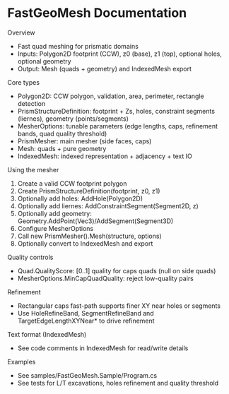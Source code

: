 # FastGeoMesh Documentation

Overview
- Fast quad meshing for prismatic domains
- Inputs: Polygon2D footprint (CCW), z0 (base), z1 (top), optional holes, optional geometry
- Output: Mesh (quads + geometry) and IndexedMesh export

Core types
- Polygon2D: CCW polygon, validation, area, perimeter, rectangle detection
- PrismStructureDefinition: footprint + Zs, holes, constraint segments (liernes), geometry (points/segments)
- MesherOptions: tunable parameters (edge lengths, caps, refinement bands, quad quality threshold)
- PrismMesher: main mesher (side faces, caps)
- Mesh: quads + pure geometry
- IndexedMesh: indexed representation + adjacency + text IO

Using the mesher
1) Create a valid CCW footprint polygon
2) Create PrismStructureDefinition(footprint, z0, z1)
3) Optionally add holes: AddHole(Polygon2D)
4) Optionally add liernes: AddConstraintSegment(Segment2D, z)
5) Optionally add geometry: Geometry.AddPoint(Vec3)/AddSegment(Segment3D)
6) Configure MesherOptions
7) Call new PrismMesher().Mesh(structure, options)
8) Optionally convert to IndexedMesh and export

Quality controls
- Quad.QualityScore: [0..1] quality for caps quads (null on side quads)
- MesherOptions.MinCapQuadQuality: reject low-quality pairs

Refinement
- Rectangular caps fast-path supports finer XY near holes or segments
- Use HoleRefineBand, SegmentRefineBand and TargetEdgeLengthXYNear* to drive refinement

Text format (IndexedMesh)
- See code comments in IndexedMesh for read/write details

Examples
- See samples/FastGeoMesh.Sample/Program.cs
- See tests for L/T excavations, holes refinement and quality threshold
